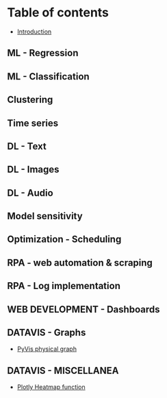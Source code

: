 # Table of contents

* [Introduction](README.md)

## ML - Regression

## ML - Classification

## Clustering

## Time series

## DL - Text

## DL - Images

## DL - Audio

## Model sensitivity

## Optimization - Scheduling

## RPA - web automation & scraping

## RPA - Log implementation

## WEB DEVELOPMENT - Dashboards

## DATAVIS - Graphs <a id="data-vis-graphs"></a>

* [PyVis physical graph](data-vis-graphs/untitled.md)

## DATAVIS - MISCELLANEA

* [Plotly Heatmap function](datavis-miscellanea/untitled.md)

